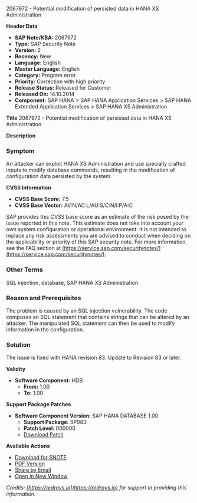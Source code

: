 2067972 - Potential modification of persisted data in HANA XS Administration

**Header Data**
- **SAP Note/KBA:** 2067972
- **Type:** SAP Security Note
- **Version:** 2
- **Recency:** New
- **Language:** English
- **Master Language:** English
- **Category:** Program error
- **Priority:** Correction with high priority
- **Release Status:** Released for Customer
- **Released On:** 14.10.2014
- **Component:** SAP HANA > SAP HANA Application Services > SAP HANA Extended Application Services > SAP HANA XS Administration

**Title**
2067972 - Potential modification of persisted data in HANA XS Administration

**Description**

### Symptom
An attacker can exploit HANA XS Administration and use specially crafted inputs to modify database commands, resulting in the modification of configuration data persisted by the system.

**CVSS Information**
- **CVSS Base Score:** 7.5
- **CVSS Base Vector:** AV:N/AC:L/AU:S/C:N/I:P/A:C

SAP provides this CVSS base score as an estimate of the risk posed by the issue reported in this note. This estimate does not take into account your own system configuration or operational environment. It is not intended to replace any risk assessments you are advised to conduct when deciding on the applicability or priority of this SAP security note. For more information, see the FAQ section at [https://service.sap.com/securitynotes/](https://service.sap.com/securitynotes/).

### Other Terms
SQL injection, database, SAP HANA XS Administration

### Reason and Prerequisites
The problem is caused by an SQL injection vulnerability. The code composes an SQL statement that contains strings that can be altered by an attacker. The manipulated SQL statement can then be used to modify information in the configuration.

### Solution
The issue is fixed with HANA revision 83. Update to Revision 83 or later.

**Validity**
- **Software Component:** HDB
  - **From:** 1.00
  - **To:** 1.00

**Support Package Patches**
- **Software Component Version:** SAP HANA DATABASE 1.00
  - **Support Package:** SP083
  - **Patch Level:** 000000
  - [Download Patch](https://me.sap.com/sap/support/swdc/notes?cvnr=01200615320200017790&support_package=SP083&patch_level=000000)

**Available Actions**
- [Download for SNOTE](https://notesdownloads.sap.com/note/0040000017944462017)
- [PDF Version](https://userapps.support.sap.com/sap/support/sfm/notes/print/0002067972?language=en-US&token=D2EE1B5408171CBA4917D4873D856D34)
- [Share by Email](https://me.sap.com/)
- [Open in New Window](https://me.sap.com/)

_Credits: [https://redrays.io](https://redrays.io) for support in providing this information._